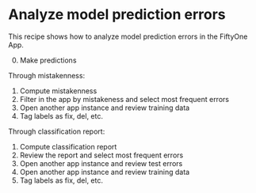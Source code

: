 # Analyze model prediction errors

This recipe shows how to analyze model prediction errors in the FiftyOne App.

0. Make predictions

Through mistakenness:
1. Compute mistakenness 
2. Filter in the app by mistakeness and select most frequent errors
3. Open another app instance and review training data
4. Tag labels as fix, del, etc.

Through classification report:
1. Compute classification report
2. Review the report and select most frequent errors
3. Open another app instance and review test errors
4. Open another app instance and review training data
5. Tag labels as fix, del, etc.